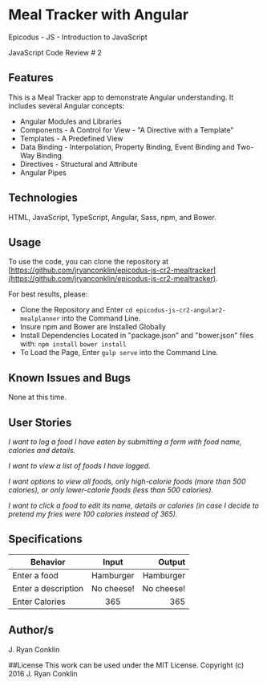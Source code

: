 # Meal Tracker with Angular
Epicodus - JS - Introduction to JavaScript

JavaScript Code Review # 2

## Features
This is a Meal Tracker app to demonstrate Angular understanding. It includes several Angular concepts:

- Angular Modules and Libraries
- Components - A Control for View - "A Directive with a Template"
- Templates - A Predefined View
- Data Binding - Interpolation, Property Binding, Event Binding and Two-Way Binding
- Directives - Structural and Attribute
- Angular Pipes

## Technologies

HTML, JavaScript, TypeScript, Angular, Sass, npm, and Bower.

## Usage

To use the code, you can clone the repository at [https://github.com/jryanconklin/epicodus-js-cr2-mealtracker](https://github.com/jryanconklin/epicodus-js-cr2-mealtracker).

For best results, please:

- Clone the Repository and Enter `cd epicodus-js-cr2-angular2-mealplanner` into the Command Line.
- Insure npm and Bower are Installed Globally
- Install Dependencies Located in "package.json" and "bower.json" files with:
 `npm install`
 `bower install`
- To Load the Page, Enter `gulp serve` into the Command Line.


## Known Issues and Bugs

None at this time.

## User Stories

*I want to log a food I have eaten by submitting a form with food name, calories and details.*

*I want to view a list of foods I have logged.*

*I want options to view all foods, only high-calorie foods (more than 500 calories), or only lower-calorie foods (less than 500 calories).*

*I want to click a food to edit its name, details or calories (in case I decide to pretend my fries were 100 calories instead of 365).*


## Specifications

| Behavior            | Input     | Output    |
| ------------------- |:---------:| ---------:|
| Enter a food        | Hamburger | Hamburger |
| Enter a description | No cheese!| No cheese!|
| Enter Calories      | 365       |    365    |


## Author/s
J. Ryan Conklin


##License
This work can be used under the MIT License.
Copyright (c) 2016 J. Ryan Conklin
